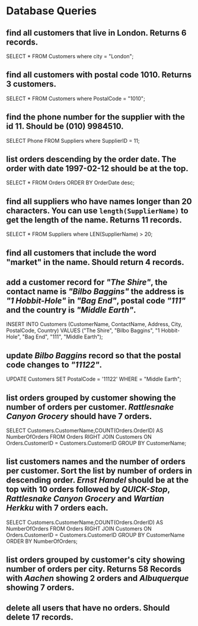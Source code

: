 # Database Queries

## find all customers that live in London. Returns 6 records.
SELECT * FROM Customers where city = "London";

## find all customers with postal code 1010. Returns 3 customers.
SELECT * FROM Customers where PostalCode = "1010";

## find the phone number for the supplier with the id 11. Should be (010) 9984510.
SELECT Phone FROM Suppliers where SupplierID = 11;

## list orders descending by the order date. The order with date 1997-02-12 should be at the top.
SELECT * FROM Orders ORDER BY OrderDate desc;

## find all suppliers who have names longer than 20 characters. You can use `length(SupplierName)` to get the length of the name. Returns 11 records.
SELECT * FROM Suppliers where LEN(SupplierName) > 20;

## find all customers that include the word "market" in the name. Should return 4 records.

## add a customer record for _"The Shire"_, the contact name is _"Bilbo Baggins"_ the address is _"1 Hobbit-Hole"_ in _"Bag End"_, postal code _"111"_ and the country is _"Middle Earth"_.
INSERT INTO Customers (CustomerName, ContactName, Address, City, PostalCode, Country)
VALUES ("The Shire", "Bilbo Baggins", "1 Hobbit-Hole", "Bag End", "111", "Middle Earth");

## update _Bilbo Baggins_ record so that the postal code changes to _"11122"_.
UPDATE Customers
SET PostalCode = '11122'
WHERE = "Middle Earth";

## list orders grouped by customer showing the number of orders per customer. _Rattlesnake Canyon Grocery_ should have 7 orders.
SELECT Customers.CustomerName,COUNT(Orders.OrderID) AS NumberOfOrders FROM Orders
RIGHT JOIN Customers ON Orders.CustomerID = Customers.CustomerID
GROUP BY CustomerName;

## list customers names and the number of orders per customer. Sort the list by number of orders in descending order. _Ernst Handel_ should be at the top with 10 orders followed by _QUICK-Stop_, _Rattlesnake Canyon Grocery_ and _Wartian Herkku_ with 7 orders each.
SELECT Customers.CustomerName,COUNT(Orders.OrderID) AS NumberOfOrders FROM Orders
RIGHT JOIN Customers ON Orders.CustomerID = Customers.CustomerID
GROUP BY CustomerName
ORDER BY NumberOfOrders;


## list orders grouped by customer's city showing number of orders per city. Returns 58 Records with _Aachen_ showing 2 orders and _Albuquerque_ showing 7 orders.


## delete all users that have no orders. Should delete 17 records.
